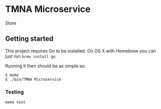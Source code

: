 # TMNA Microservice

Store

## Getting started

This project requires Go to be installed. On OS X with Homebrew you can just run `brew install go`.

Running it then should be as simple as:

```console
$ make
$ ./bin/TMNA Microservice
```

### Testing

`make test`
